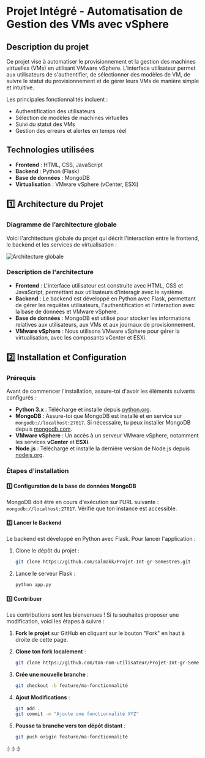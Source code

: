 # Projet Intégré - Automatisation de Gestion des VMs avec vSphere

## Description du projet
Ce projet vise à automatiser le provisionnement et la gestion des machines virtuelles (VMs) en utilisant VMware vSphere. L'interface utilisateur permet aux utilisateurs de s'authentifier, de sélectionner des modèles de VM, de suivre le statut du provisionnement et de gérer leurs VMs de manière simple et intuitive.

Les principales fonctionnalités incluent :
- Authentification des utilisateurs
- Sélection de modèles de machines virtuelles
- Suivi du statut des VMs
- Gestion des erreurs et alertes en temps réel

## Technologies utilisées
- **Frontend** : HTML, CSS, JavaScript
- **Backend** : Python (Flask)
- **Base de données** : MongoDB
- **Virtualisation** : VMware vSphere (vCenter, ESXi)

## 1️⃣ Architecture du Projet

### Diagramme de l’architecture globale
Voici l'architecture globale du projet qui décrit l'interaction entre le frontend, le backend et les services de virtualisation :

![Architecture globale](https://github.com/user-attachments/assets/a6e79a18-c7dd-49ed-b2d1-ac120c3a2020)

### Description de l'architecture
- **Frontend** : L'interface utilisateur est construite avec HTML, CSS et JavaScript, permettant aux utilisateurs d'interagir avec le système.
- **Backend** : Le backend est développé en Python avec Flask, permettant de gérer les requêtes utilisateurs, l'authentification et l'interaction avec la base de données et VMware vSphere.
- **Base de données** : MongoDB est utilisé pour stocker les informations relatives aux utilisateurs, aux VMs et aux journaux de provisionnement.
- **VMware vSphere** : Nous utilisons VMware vSphere pour gérer la virtualisation, avec les composants vCenter et ESXi.

## 2️⃣ Installation et Configuration

### Prérequis
Avant de commencer l'installation, assure-toi d'avoir les éléments suivants configurés :
- **Python 3.x** : Télécharge et installe depuis [python.org](https://www.python.org/downloads/).
- **MongoDB** : Assure-toi que MongoDB est installé et en service sur `mongodb://localhost:27017`. Si nécessaire, tu peux installer MongoDB depuis [mongodb.com](https://www.mongodb.com/try/download/community).
- **VMware vSphere** : Un accès à un serveur VMware vSphere, notamment les services **vCenter** et **ESXi**.
- **Node.js** : Télécharge et installe la dernière version de Node.js depuis [nodejs.org](https://nodejs.org/).

### Étapes d'installation

#### 1️⃣ Configuration de la base de données MongoDB
MongoDB doit être en cours d'exécution sur l'URL suivante : `mongodb://localhost:27017`. Vérifie que ton instance est accessible.

#### 2️⃣ Lancer le Backend
Le backend est développé en Python avec Flask. Pour lancer l'application :
1. Clone le dépôt du projet :
   ```bash
   git clone https://github.com/salmakk/Projet-Int-gr-Semestre5.git
2. Lance le serveur Flask :
   ```bash
   python app.py
   
#### 3️⃣ Contribuer
Les contributions sont les bienvenues ! Si tu souhaites proposer une modification, voici les étapes à suivre :

1. **Fork le projet** sur GitHub en cliquant sur le bouton "Fork" en haut à droite de cette page.
   
2. **Clone ton fork localement** :
   ```bash
   git clone https://github.com/ton-nom-utilisateur/Projet-Int-gr-Semestre5.git
   
3. **Crée une nouvelle branche** :
   ```bash
   git checkout -b feature/ma-fonctionnalité
   
4. **Ajout Modifications** :
   ```bash
   git add .
   git commit -m "Ajoute une fonctionnalité XYZ"
   
5. **Pousse ta branche vers ton dépôt distant** :
   ```bash
   git push origin feature/ma-fonctionnalité
   
:) :) :)

